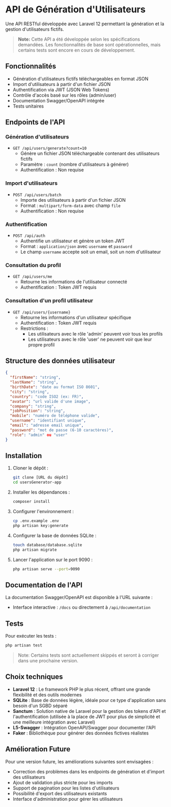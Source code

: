 # API de Génération d'Utilisateurs

Une API RESTful développée avec Laravel 12 permettant la génération et la gestion d'utilisateurs fictifs.

> **Note:** Cette API a été développée selon les spécifications demandées. Les fonctionnalités de base sont opérationnelles, mais certains tests sont encore en cours de développement.

## Fonctionnalités

- Génération d'utilisateurs fictifs téléchargeables en format JSON
- Import d'utilisateurs à partir d'un fichier JSON
- Authentification via JWT (JSON Web Tokens)
- Contrôle d'accès basé sur les rôles (admin/user)
- Documentation Swagger/OpenAPI intégrée
- Tests unitaires

## Endpoints de l'API

### Génération d'utilisateurs
- `GET /api/users/generate?count=10`
  - Génère un fichier JSON téléchargeable contenant des utilisateurs fictifs
  - Paramètre : `count` (nombre d'utilisateurs à générer)
  - Authentification : Non requise

### Import d'utilisateurs
- `POST /api/users/batch`
  - Importe des utilisateurs à partir d'un fichier JSON
  - Format : `multipart/form-data` avec champ `file`
  - Authentification : Non requise

### Authentification
- `POST /api/auth`
  - Authentifie un utilisateur et génère un token JWT
  - Format : `application/json` avec `username` et `password`
  - Le champ `username` accepte soit un email, soit un nom d'utilisateur

### Consultation du profil
- `GET /api/users/me`
  - Retourne les informations de l'utilisateur connecté
  - Authentification : Token JWT requis

### Consultation d'un profil utilisateur
- `GET /api/users/{username}`
  - Retourne les informations d'un utilisateur spécifique
  - Authentification : Token JWT requis
  - Restrictions : 
    - Les utilisateurs avec le rôle 'admin' peuvent voir tous les profils
    - Les utilisateurs avec le rôle 'user' ne peuvent voir que leur propre profil

## Structure des données utilisateur

```json
{
  "firstName": "string",
  "lastName": "string",
  "birthDate": "date au format ISO 8601",
  "city": "string",
  "country": "code ISO2 (ex: FR)",
  "avatar": "url valide d'une image",
  "company": "string",
  "jobPosition": "string",
  "mobile": "numéro de téléphone valide",
  "username": "identifiant unique",
  "email": "adresse email unique",
  "password": "mot de passe (6-10 caractères)",
  "role": "admin" ou "user"
}
```

## Installation

1. Cloner le dépôt :
   ```bash
   git clone [URL du dépôt]
   cd usersGenerator-app
   ```

2. Installer les dépendances :
   ```bash
   composer install
   ```

3. Configurer l'environnement :
   ```bash
   cp .env.example .env
   php artisan key:generate
   ```

4. Configurer la base de données SQLite :
   ```bash
   touch database/database.sqlite
   php artisan migrate
   ```

5. Lancer l'application sur le port 9090 :
   ```bash
   php artisan serve --port=9090
   ```

## Documentation de l'API

La documentation Swagger/OpenAPI est disponible à l'URL suivante :
- Interface interactive : `/docs` ou directement à `/api/documentation`

## Tests

Pour exécuter les tests :
```bash
php artisan test
```

> Note: Certains tests sont actuellement skippés et seront à corriger dans une prochaine version.

## Choix techniques

- **Laravel 12** : Le framework PHP le plus récent, offrant une grande flexibilité et des outils modernes
- **SQLite** : Base de données légère, idéale pour ce type d'application sans besoin d'un SGBD séparé
- **Sanctum** : Solution native de Laravel pour la gestion des tokens d'API et l'authentification (utilisée à la place de JWT pour plus de simplicité et une meilleure intégration avec Laravel)
- **L5-Swagger** : Intégration OpenAPI/Swagger pour documenter l'API
- **Faker** : Bibliothèque pour générer des données fictives réalistes

## Amélioration Future

Pour une version future, les améliorations suivantes sont envisagées :
- Correction des problèmes dans les endpoints de génération et d'import des utilisateurs
- Ajout de validation plus stricte pour les imports
- Support de pagination pour les listes d'utilisateurs
- Possibilité d'export des utilisateurs existants
- Interface d'administration pour gérer les utilisateurs